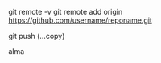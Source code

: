git remote -v
git remote add origin https://github.com/username/reponame.git

git push (...copy)

alma